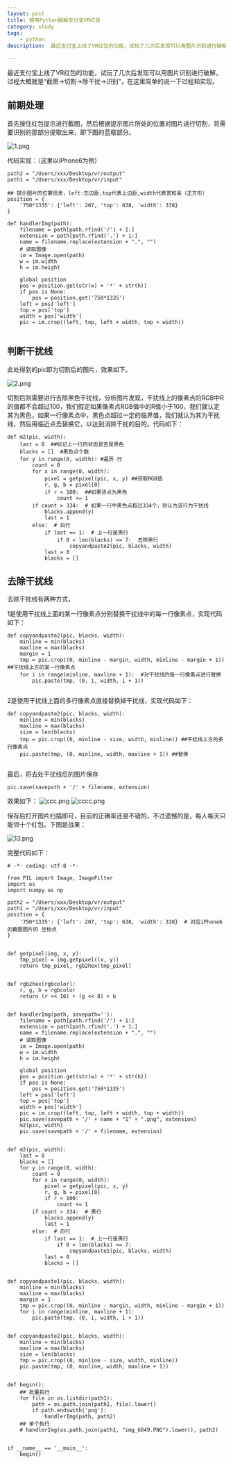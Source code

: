 ```yaml
---
layout: post
title: 使用Python破解支付宝VR红包
category: study
tags:
    - python
description:  最近支付宝上线了VR红包的功能，试玩了几次后发现可以用图片识别进行破解，过程大概就是“截图->切割->除干扰->识别”，在这里简单的说一下过程和实现。

---
```


最近支付宝上线了VR红包的功能，试玩了几次后发现可以用图片识别进行破解，过程大概就是“截图->切割->除干扰->识别”，在这里简单的说一下过程和实现。

## 前期处理
首先按住红包提示进行截图，然后根据提示图片所处的位置对图片进行切割，将需要识别的那部分提取出来，即下图的蓝框部分。

![1.png](http://7xomt5.com1.z0.glb.clouddn.com/10.PNG)

代码实现：（这里以iPhone6为例）

```
path2 = "/Users/xxx/Desktop/vr/output"
path1 = "/Users/xxx/Desktop/vr/input"

## 提示图片的位置信息，left:左边距,top代表上边距,width代表宽和高（正方形）
position = {
    '750*1335': {'left': 207, 'top': 638, 'width': 338}
}

def handlerImg(path):
    filename = path[path.rfind('/') + 1:]
    extension = path[path.rfind('.') + 1:]
    name = filename.replace(extension + ".", "")
    # 读取图像
    im = Image.open(path)
    w = im.width
    h = im.height

    global position
    pos = position.get(str(w) + '*' + str(h))
    if pos is None:
        pos = position.get('750*1335')
    left = pos['left']
    top = pos['top']
    width = pos['width']
    pic = im.crop((left, top, left + width, top + width))
    
```

## 判断干扰线

此处得到的pic即为切割后的图片，效果如下。

![2.png](http://7xomt5.com1.z0.glb.clouddn.com/12.png)

切割后则需要进行去除黑色干扰线，分析图片发现，干扰线上的像素点的RGB中R的值都不会超过100，我们假定如果像素点RGB值中的R值小于100，我们就认定其为黑色，如果一行像素点中，黑色点超过一定的临界值，我们就认为其为干扰线，然后用临近点去替换它，以达到消除干扰的目的。代码如下：

```
def m2(pic, width):
    last = 0  ##标记上一行的状态是否是黑色
    blacks = []  #黑色点个数
    for y in range(0, width): #遍历 行
        count = 0
        for x in range(0, width):
            pixel = getpixel(pic, x, y) ##获取RGB值
            r, g, b = pixel[0]
            if r < 100:  ##如果该点为黑色
                count += 1
        if count > 334:  # 如果一行中黑色点超过334个，则认为该行为干扰线
            blacks.append(y)
            last = 1
        else:  # 白行
            if last == 1:  # 上一行是黑行
                if 0 < len(blacks) <= 7:  去除黑行
                    copyandpaste2(pic, blacks, width)
            last = 0
            blacks = []
```

## 去除干扰线

去除干扰线有两种方式，

1是使用干扰线上面的某一行像素点分别替换干扰线中的每一行像素点，实现代码如下：

```
def copyandpaste2(pic, blacks, width):
    minline = min(blacks)
    maxline = max(blacks)
    margin = 1
    tmp = pic.crop((0, minline - margin, width, minline - margin + 1))  ##干扰线上方的某一行像素点
    for i in range(minline, maxline + 1):  #对干扰线的每一行像素点进行替换
        pic.paste(tmp, (0, i, width, i + 1))
        
```

2是使用干扰线上面的多行像素点直接替换掉干扰线，实现代码如下：

```
def copyandpaste2(pic, blacks, width):
    minline = min(blacks)
    maxline = max(blacks)
    size = len(blacks)
    tmp = pic.crop((0, minline - size, width, minline)) ##干扰线上方的多行像素点
    pic.paste(tmp, (0, minline, width, maxline + 1)) ##替换
    
```

最后，将去处干扰线后的图片保存

```
pic.save(savepath + '/' + filename, extension)
```
效果如下：
![ccc.png](http://7xomt5.com1.z0.glb.clouddn.com/ccc.png)
![cccc.png](http://7xomt5.com1.z0.glb.clouddn.com/cccc.png)

保存后打开图片扫描即可，目前的正确率还是不错的，不过遗憾的是，每人每天只能领十个红包。下图是战果：

![13.png](http://7xomt5.com1.z0.glb.clouddn.com/13.jpeg)

完整代码如下：

```
# -*- coding: utf-8 -*-

from PIL import Image, ImageFilter
import os
import numpy as np

path2 = "/Users/xxx/Desktop/vr/output"
path1 = "/Users/xxx/Desktop/vr/input"
position = {
    '750*1335': {'left': 207, 'top': 638, 'width': 338}  # 对应iPhone6的截图图片的 坐标点
}


def getpixel(img, x, y):
    tmp_pixel = img.getpixel((x, y))
    return tmp_pixel, rgb2hex(tmp_pixel)


def rgb2hex(rgbcolor):
    r, g, b = rgbcolor
    return (r << 16) + (g << 8) + b


def handlerImg(path, savepath=''):
    filename = path[path.rfind('/') + 1:]
    extension = path[path.rfind('.') + 1:]
    name = filename.replace(extension + ".", "")
    # 读取图像
    im = Image.open(path)
    w = im.width
    h = im.height

    global position
    pos = position.get(str(w) + '*' + str(h))
    if pos is None:
        pos = position.get('750*1335')
    left = pos['left']
    top = pos['top']
    width = pos['width']
    pic = im.crop((left, top, left + width, top + width))
    pic.save(savepath + '/' + name + "1" + ".png", extension)
    m2(pic, width)
    pic.save(savepath + '/' + filename, extension)


def m2(pic, width):
    last = 0
    blacks = []
    for y in range(0, width):
        count = 0
        for x in range(0, width):
            pixel = getpixel(pic, x, y)
            r, g, b = pixel[0]
            if r < 100:
                count += 1
        if count > 334:  # 黑行
            blacks.append(y)
            last = 1
        else:  # 白行
            if last == 1:  # 上一行是黑行
                if 0 < len(blacks) <= 7:
                    copyandpaste1(pic, blacks, width)
            last = 0
            blacks = []


def copyandpaste1(pic, blacks, width):
    minline = min(blacks)
    maxline = max(blacks)
    margin = 1
    tmp = pic.crop((0, minline - margin, width, minline - margin + 1))
    for i in range(minline, maxline + 1):
        pic.paste(tmp, (0, i, width, i + 1))


def copyandpaste2(pic, blacks, width):
    minline = min(blacks)
    maxline = max(blacks)
    size = len(blacks)
    tmp = pic.crop((0, minline - size, width, minline))
    pic.paste(tmp, (0, minline, width, maxline + 1))


def begin():
    ## 批量执行
    for file in os.listdir(path1):
        path = os.path.join(path1, file).lower()
        if path.endswith('png'):
            handlerImg(path, path2)
    ## 单个执行
    # handlerImg(os.path.join(path1, "img_6849.PNG").lower(), path2)


if __name__ == '__main__':
    begin()

```




